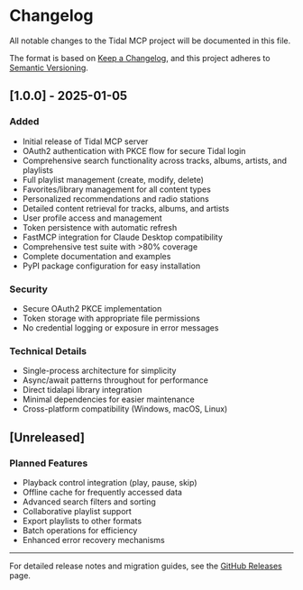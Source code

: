 # Changelog

All notable changes to the Tidal MCP project will be documented in this file.

The format is based on [Keep a Changelog](https://keepachangelog.com/en/1.0.0/),
and this project adheres to [Semantic Versioning](https://semver.org/spec/v2.0.0.html).

## [1.0.0] - 2025-01-05

### Added
- Initial release of Tidal MCP server
- OAuth2 authentication with PKCE flow for secure Tidal login
- Comprehensive search functionality across tracks, albums, artists, and playlists
- Full playlist management (create, modify, delete)
- Favorites/library management for all content types
- Personalized recommendations and radio stations
- Detailed content retrieval for tracks, albums, and artists
- User profile access and management
- Token persistence with automatic refresh
- FastMCP integration for Claude Desktop compatibility
- Comprehensive test suite with >80% coverage
- Complete documentation and examples
- PyPI package configuration for easy installation

### Security
- Secure OAuth2 PKCE implementation
- Token storage with appropriate file permissions
- No credential logging or exposure in error messages

### Technical Details
- Single-process architecture for simplicity
- Async/await patterns throughout for performance
- Direct tidalapi library integration
- Minimal dependencies for easier maintenance
- Cross-platform compatibility (Windows, macOS, Linux)

## [Unreleased]

### Planned Features
- Playback control integration (play, pause, skip)
- Offline cache for frequently accessed data
- Advanced search filters and sorting
- Collaborative playlist support
- Export playlists to other formats
- Batch operations for efficiency
- Enhanced error recovery mechanisms

---

For detailed release notes and migration guides, see the [GitHub Releases](https://github.com/tidal-mcp/tidal-mcp/releases) page.
